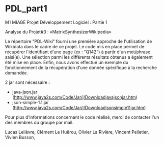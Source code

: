 # PDL_part1

M1 MIAGE
Projet Développement Logiciel : Partie 1

Analyse du Projet#3 : «MatrixSynthesizerWikipedia»

Le répertoire "PDL-Wiki" fourni une première approche de l'utilisation de Wikidata dans le cadre de ce projet. 
Le code mis en place permet de récupérer l'identifiant d'une page (ex : "Q142") à partir d'un mot/phrase saisi(e). Une sélection parmi les différents résultats obtenus a également été mise en place. 
Enfin, nous avons effectué un exemple du fonctionnement de la récupération d'une donnée spécifique à la recherche demandée. 

2 jar sont nécessaire : 
- java-json.jar (http://www.java2s.com/Code/Jar/j/Downloadjavajsonjar.htm)
- json-simple-1.1.jar (http://www.java2s.com/Code/Jar/j/Downloadjsonsimple11jar.htm)

Pour plus d'informations concernant le code réalisé, merci de contacter l'un des membres du groupe par mail.


Lucas Lelièvre, 
Clément Le Huërou, 
Olivier La Rivière, 
Vincent Pelletier, 
Vivien Busson, 
